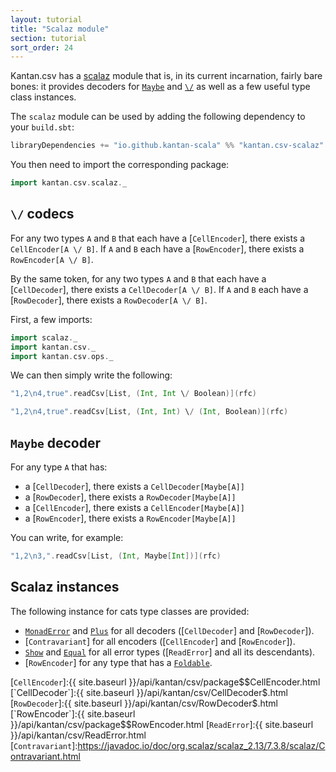 ```yaml
---
layout: tutorial
title: "Scalaz module"
section: tutorial
sort_order: 24
---
```

Kantan.csv has a [scalaz](https://github.com/scalaz/scalaz) module that is, in its current incarnation, fairly bare
bones: it provides decoders for [`Maybe`] and [`\/`] as well as a few useful type class instances.

The `scalaz` module can be used by adding the following dependency to your `build.sbt`:

```scala
libraryDependencies += "io.github.kantan-scala" %% "kantan.csv-scalaz" % "@VERSION@"
```

You then need to import the corresponding package:

```scala mdoc:silent
import kantan.csv.scalaz._
```

## `\/` codecs

For any two types `A` and `B` that each have a [`CellEncoder`], there exists a
`CellEncoder[A \/ B]`. If `A` and `B` each have a [`RowEncoder`], there exists a `RowEncoder[A \/ B]`.

By the same token, for any two types `A` and `B` that each have a [`CellDecoder`], there exists a
`CellDecoder[A \/ B]`. If `A` and `B` each have a [`RowDecoder`], there exists a `RowDecoder[A \/ B]`.

First, a few imports:

```scala mdoc:silent
import scalaz._
import kantan.csv._
import kantan.csv.ops._
```

We can then simply write the following:

```scala mdoc
"1,2\n4,true".readCsv[List, (Int, Int \/ Boolean)](rfc)

"1,2\n4,true".readCsv[List, (Int, Int) \/ (Int, Boolean)](rfc)
```


## `Maybe` decoder

For any type `A` that has:

 * a [`CellDecoder`], there exists a `CellDecoder[Maybe[A]]`
 * a [`RowDecoder`], there exists a `RowDecoder[Maybe[A]]`
 * a [`CellEncoder`], there exists a `CellEncoder[Maybe[A]]`
 * a [`RowEncoder`], there exists a `RowEncoder[Maybe[A]]`

You can write, for example:

```scala mdoc
"1,2\n3,".readCsv[List, (Int, Maybe[Int])](rfc)
```

## Scalaz instances

The following instance for cats type classes are provided:

* [`MonadError`] and [`Plus`] for all decoders ([`CellDecoder`] and [`RowDecoder`]).
* [`Contravariant`] for all encoders ([`CellEncoder`] and [`RowEncoder`]).
* [`Show`] and [`Equal`] for all error types ([`ReadError`] and all its descendants).
* [`RowEncoder`] for any type that has a [`Foldable`].

[`MonadError`]:https://javadoc.io/doc/org.scalaz/scalaz_2.13/7.3.8/scalaz/MonadError.html
[`Plus`]:https://javadoc.io/doc/org.scalaz/scalaz_2.13/7.3.8/scalaz/Plus.html
[`Show`]:https://javadoc.io/doc/org.scalaz/scalaz_2.13/7.3.8/scalaz/Show.html
[`Equal`]:https://javadoc.io/doc/org.scalaz/scalaz_2.13/7.3.8/scalaz/Equal.html
[`Foldable`]:https://javadoc.io/doc/org.scalaz/scalaz_2.13/7.3.8/scalaz/Foldable.html
[`\/`]:https://javadoc.io/doc/org.scalaz/scalaz_2.13/7.3.8/scalaz/$bslash$div.html
[`Maybe`]:https://javadoc.io/doc/org.scalaz/scalaz_2.13/7.3.8/scalaz/Maybe.html
[`CellEncoder`]:{{ site.baseurl }}/api/kantan/csv/package$$CellEncoder.html
[`CellDecoder`]:{{ site.baseurl }}/api/kantan/csv/CellDecoder$.html
[`RowDecoder`]:{{ site.baseurl }}/api/kantan/csv/RowDecoder$.html
[`RowEncoder`]:{{ site.baseurl }}/api/kantan/csv/package$$RowEncoder.html
[`ReadError`]:{{ site.baseurl }}/api/kantan/csv/ReadError.html
[`Contravariant`]:https://javadoc.io/doc/org.scalaz/scalaz_2.13/7.3.8/scalaz/Contravariant.html
